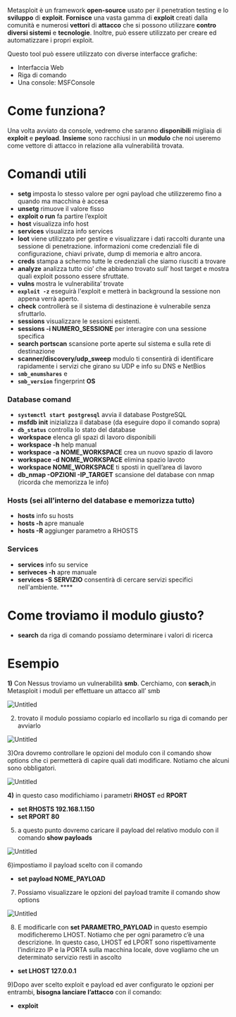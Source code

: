 Metasploit è un framework **open-source** usato per il penetration testing e lo **sviluppo** di **exploit**. **Fornisce** una vasta gamma di **exploit** creati dalla comunità e numerosi **vettori** di **attacco** che si possono utilizzare **contro diversi sistemi** e **tecnologie**. Inoltre, può essere utilizzato per creare ed automatizzare i propri exploit.

Questo tool può essere utilizzato con diverse interfacce grafiche:

- Interfaccia Web
- Riga di comando
- Una console: MSFConsole

# Come funziona?

Una volta avviato da console, vedremo che saranno **disponibili** migliaia di **exploit** e **peyload**. **Insieme** sono racchiusi in un **modulo** che noi useremo come vettore di attacco in relazione alla vulnerabilità trovata.

# Comandi utili

- **setg** imposta lo stesso valore per ogni payload che utilizzeremo fino a quando ma macchina è accesa
- **unsetg** rimuove il valore fisso
- **exploit o run** fa partire l’exploit
- **host** visualizza info host
- **services** visualizza info services
- **loot** viene utilizzato per gestire e visualizzare i dati raccolti durante una sessione di penetrazione. informazioni come credenziali file di configurazione, chiavi private, dump di memoria e altro ancora.
- **creds** stampa a schermo tutte le credenziali che siamo riusciti a trovare
- **analyze** analizza tutto cio’ che abbiamo trovato sull’ host target e mostra quali exploit possono essere sfruttate.
- **vulns** mostra le vulnerabilita’ trovate
- **`exploit -z`** eseguirà l'exploit e metterà in background la sessione non appena verrà aperto.
- **check** controllerà se il sistema di destinazione è vulnerabile senza sfruttarlo.
- **sessions** visualizzare le sessioni esistenti.
- **sessions -i NUMERO_SESSIONE** per interagire con una sessione specifica
- **search portscan** scansione porte aperte sul sistema e sulla rete di destinazione
- **scanner/discovery/udp_sweep** modulo ti consentirà di identificare rapidamente i servizi che girano su UDP e info su DNS e NetBios
- **`smb_enumshares`** e
- **`smb_version`** fingerprint **OS**

### Database comand

- **`systemctl start postgresql`** avvia il database PostgreSQL
- **msfdb init** inizializza il database (da eseguire dopo il comando sopra)
- **`db_status`** controlla lo stato del database
- **workspace** elenca gli spazi di lavoro disponibili
- **workspace -h** help manual
- **workspace -a NOME_WORKSPACE** crea un nuovo spazio di lavoro
- **workspace -d NOME_WORKSPACE** elimina spazio lavoto
- **workspace NOME_WORKSPACE** ti sposti in quell’area di lavoro
- **db_nmap -OPZIONI -IP_TARGET** scansione del database con nmap (ricorda che memorizza le info)

### Hosts (sei all’interno del database e memorizza tutto)

- **hosts** info su hosts
- **hosts -h** apre manuale
- **hosts -R** aggiunger parametro a RHOSTS

### Services

- **services** info su service
- **seriveces -h** apre manuale
- **services -S** **SERVIZIO** consentirà di cercare servizi specifici nell'ambiente. ****

# Come troviamo il modulo giusto?

- **search** <termine di ricerca> da riga di comando possiamo determinare i valori di ricerca

# Esempio

**1)** Con Nessus troviamo un vulnerabilità **smb**. Cerchiamo, con **serach**,in Metasploit i moduli per effettuare un attacco all’ smb

![Untitled](https://github.com/user-attachments/assets/cd8f1d75-aa38-4397-8cb9-76957e968001)

2) trovato il modulo possiamo copiarlo ed incollarlo su riga di comando per avviarlo

![Untitled](https://github.com/user-attachments/assets/debf4ec1-3b43-464d-8649-0803f0af75c4)

3)Ora dovremo controllare le opzioni del modulo con il comando show options che ci permetterà di capire quali dati modificare. Notiamo che alcuni sono obbligatori. 

![Untitled](https://github.com/user-attachments/assets/c5ef24a1-698a-4014-a9e6-b2912858f7ce)

**4)** in questo caso modifichiamo i parametri **RHOST** ed **RPORT** 

- **set RHOSTS 192.168.1.150**
- **set RPORT 80**

5) a questo punto dovremo caricare il payload del relativo modulo con il comando **show payloads**

![Untitled](https://github.com/user-attachments/assets/c43a410c-5bc5-44c1-8b66-581f6ad08e23)

6)impostiamo il payload scelto con il comando 

- **set payload NOME_PAYLOAD**

7) Possiamo visualizzare le opzioni del payload tramite il comando show options
 
![Untitled](https://github.com/user-attachments/assets/fbf7f5c3-26fd-4cc4-a047-96a803263da8)

8) E modificarle con **set PARAMETRO_PAYLOAD** in questo esempio modificheremo LHOST. Notiamo  che per ogni parametro c’è una descrizione.  In questo caso, LHOST ed LPORT sono rispettivamente l’indirizzo IP e la PORTA sulla macchina locale, dove vogliamo che un determinato servizio resti in ascolto

- **set LHOST 127.0.0.1**

9)Dopo aver scelto exploit e payload ed aver configurato le opzioni per entrambi, **bisogna lanciare l’attacco** con il comando:

- **exploit**

  





